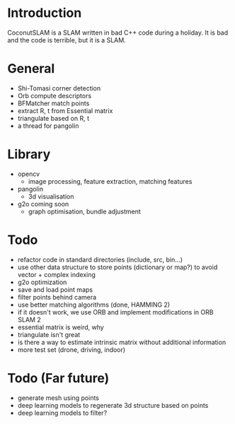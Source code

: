 # Introduction 

CoconutSLAM is a SLAM written in bad C++ code during a holiday. It is bad and the code is terrible, but it is a SLAM. 


# General 
- Shi-Tomasi corner detection
- Orb compute descriptors
- BFMatcher match points 
- extract R, t from Essential matrix
- triangulate based on R, t
- a thread for pangolin


# Library
- opencv 
  - image processing, feature extraction, matching features
- pangolin 
  - 3d visualisation
- g2o coming soon
  - graph optimisation, bundle adjustment


# Todo 
- refactor code in standard directories (include, src, bin...)
- use other data structure to store points (dictionary or map?) to avoid vector + complex indexing
- g2o optimization
- save and load point maps
- filter points behind camera
- use better matching algorithms (done, HAMMING 2)
- if it doesn't work, we use ORB and implement modifications in ORB SLAM 2
- essential matrix is weird, why
- triangulate isn't great
- is there a way to estimate intrinsic matrix without additional information
- more test set (drone, driving, indoor) 


# Todo (Far future)
- generate mesh using points
- deep learning models to regenerate 3d structure based on points
- deep learning models to filter?
